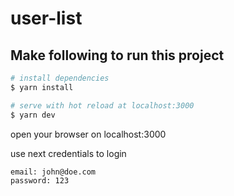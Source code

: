 # user-list

## Make following to run this project

```bash
# install dependencies
$ yarn install

# serve with hot reload at localhost:3000
$ yarn dev

```

open your browser on localhost:3000

use next credentials to login
 
```
email: john@doe.com
password: 123
```
